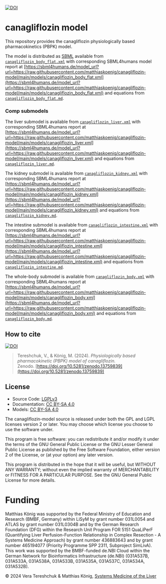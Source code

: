 [![DOI](https://zenodo.org/badge/DOI/10.5281/zenodo.13759839.svg)](https://doi.org/10.5281/zenodo.13759839)

# canagliflozin model
This repository provides the canagliflozin physiologically based pharmacokinetics (PBPK) model.

The model is distributed as [SBML](http://sbml.org) available from [`canagliflozin_body_flat.xml`](./models/canagliflozin_body_flat.xml) with 
corresponding SBML4humans model report at [https://sbml4humans.de/model_url?url=https://raw.githubusercontent.com/matthiaskoenig/canagliflozin-model/main/models/canagliflozin_body_flat.xml](https://sbml4humans.de/model_url?url=https://raw.githubusercontent.com/matthiaskoenig/canagliflozin-model/main/models/canagliflozin_body_flat.xml) and equations from [`canagliflozin_body_flat.md`](./models/canagliflozin_body_flat.md).

### Comp submodels
The liver submodel is available from [`canagliflozin_liver.xml`](./models/canagliflozin_liver.xml) with corresponding SBML4humans report at
[https://sbml4humans.de/model_url?url=https://raw.githubusercontent.com/matthiaskoenig/canagliflozin-model/main/models/canagliflozin_liver.xml](https://sbml4humans.de/model_url?url=https://raw.githubusercontent.com/matthiaskoenig/canagliflozin-model/main/models/canagliflozin_liver.xml) and equations from [`canagliflozin_liver.md`](./models/canagliflozin_liver.md).

The kidney submodel is available from [`canagliflozin_kidney.xml`](./models/canagliflozin_kidney.xml) with corresponding SBML4humans report at
[https://sbml4humans.de/model_url?url=https://raw.githubusercontent.com/matthiaskoenig/canagliflozin-model/main/models/canagliflozin_kidney.xml](https://sbml4humans.de/model_url?url=https://raw.githubusercontent.com/matthiaskoenig/canagliflozin-model/main/models/canagliflozin_kidney.xml) and equations from [`canagliflozin_kidney.md`](./models/canagliflozin_kidney.md).

The intestine submodel is available from [`canagliflozin_intestine.xml`](./models/canagliflozin_intestine.xml) with corresponding SBML4humans report at
[https://sbml4humans.de/model_url?url=https://raw.githubusercontent.com/matthiaskoenig/canagliflozin-model/main/models/canagliflozin_intestine.xml](https://sbml4humans.de/model_url?url=https://raw.githubusercontent.com/matthiaskoenig/canagliflozin-model/main/models/canagliflozin_intestine.xml) and equations from [`canagliflozin_intestine.md`](./models/canagliflozin_intestine.md).

The whole-body submodel is available from [`canagliflozin_body.xml`](./models/canagliflozin_body.xml) with corresponding SBML4humans report at
[https://sbml4humans.de/model_url?url=https://raw.githubusercontent.com/matthiaskoenig/canagliflozin-model/main/models/canagliflozin_body.xml](https://sbml4humans.de/model_url?url=https://raw.githubusercontent.com/matthiaskoenig/canagliflozin-model/main/models/canagliflozin_body.xml) and equations from [`canagliflozin_body.md`](./models/canagliflozin_body.md).

## How to cite
[![DOI](https://zenodo.org/badge/DOI/10.5281/zenodo.13759839.svg)](https://doi.org/10.5281/zenodo.13759839)

> Tereshchuk, V., & König, M. (2024).
> *Physiologically based pharmacokinetic (PBPK) model of canagliflozin.*   
> Zenodo. [https://doi.org/10.5281/zenodo.13759839](https://doi.org/10.5281/zenodo.13759839)

## License

* Source Code: [LGPLv3](http://opensource.org/licenses/LGPL-3.0)
* Documentation: [CC BY-SA 4.0](http://creativecommons.org/licenses/by-sa/4.0/)
* Models: [CC BY-SA 4.0](http://creativecommons.org/licenses/by-sa/4.0/)

The canagliflozin-model source is released under both the GPL and LGPL licenses version 2 or
later. You may choose which license you choose to use the software under.

This program is free software: you can redistribute it and/or modify it under
the terms of the GNU General Public License or the GNU Lesser General Public
License as published by the Free Software Foundation, either version 2 of the
License, or (at your option) any later version.

This program is distributed in the hope that it will be useful, but WITHOUT ANY
WARRANTY; without even the implied warranty of MERCHANTABILITY or FITNESS FOR A
PARTICULAR PURPOSE. See the GNU General Public License for more details.

Funding
=======
Matthias König was supported by the Federal Ministry of Education and Research (BMBF, Germany) within LiSyM by grant number 031L0054 and ATLAS by grant number 031L0304B and by the German Research Foundation (DFG) within the Research Unit Program FOR 5151 QuaLiPerF (Quantifying Liver Perfusion-Function Relationship in Complex Resection - A Systems Medicine Approach) by grant number 436883643 and by grant number 465194077 (Priority Programme SPP 2311, Subproject SimLivA). This work was supported by the BMBF-funded de.NBI Cloud within the German Network for Bioinformatics Infrastructure (de.NBI) (031A537B, 031A533A, 031A538A, 031A533B, 031A535A, 031A537C, 031A534A, 031A532B). 

© 2024 Vera Tereshchuk & Matthias König, [Systems Medicine of the Liver](https://livermetabolism.com)
